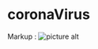 # coronaVirus

Markup : ![picture alt](https://pnap.vizion.ai/kibana/app/kibana#/dashboard/e279b6f0-4610-11ea-a23e-f7bd88587e41?_g=h@ddf15be&_a=h@5639652)
